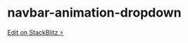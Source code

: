 # navbar-animation-dropdown

[Edit on StackBlitz ⚡️](https://stackblitz.com/edit/navbar-animation-dropdown)